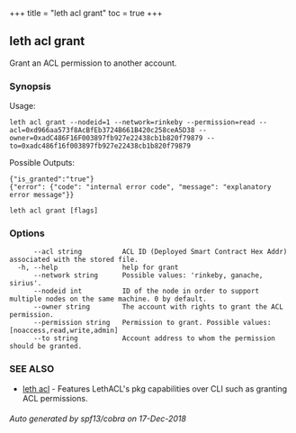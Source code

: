 +++
title = "leth acl grant"
toc = true
+++

## leth acl grant

Grant an ACL permission to another account.

### Synopsis


Usage:

    leth acl grant --nodeid=1 --network=rinkeby --permission=read --acl=0xd966aa573f8AcBfEb3724B661B420c258ceA5D38 --owner=0xadC486F16F003897fb927e22438cb1b820f79879 --to=0xadc486f16f003897fb927e22438cb1b820f79879

Possible Outputs:

    {"is_granted":"true"}
    {"error": {"code": "internal error code", "message": "explanatory error message"}}


```
leth acl grant [flags]
```

### Options

```
      --acl string          ACL ID (Deployed Smart Contract Hex Addr) associated with the stored file.
  -h, --help                help for grant
      --network string      Possible values: 'rinkeby, ganache, sirius'.
      --nodeid int          ID of the node in order to support multiple nodes on the same machine. 0 by default.
      --owner string        The account with rights to grant the ACL permission.
      --permission string   Permission to grant. Possible values: [noaccess,read,write,admin]
      --to string           Account address to whom the permission should be granted.
```

### SEE ALSO

* [leth acl](leth_acl.md)    - Features LethACL's pkg capabilities over CLI such as granting ACL permissions.

###### Auto generated by spf13/cobra on 17-Dec-2018
